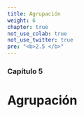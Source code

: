 ```yaml
---
title: Agrupación
weight: 6
chapter: true
not_use_colab: true
not_use_twitter: true
pre: "<b>2.5 </b>"
---
```


### Capítulo 5

# Agrupación